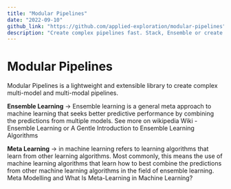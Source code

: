 ```yaml
---
title: "Modular Pipelines"
date: "2022-09-10"
github_link: "https://github.com/applied-exploration/modular-pipelines"
description: "Create complex pipelines fast. Stack, Ensemble or create multi-objective optimization."
---
```


# Modular Pipelines

Modular Pipelines is a lightweight and extensible library to create complex multi-model and multi-modal pipelines.

**Ensemble Learning** → Ensemble learning is a general meta approach to machine learning that seeks better predictive performance by combining the predictions from multiple models. See more on wikipedia Wiki - Ensemble Learning or A Gentle Introduction to Ensemble Learning Algorithms

**Meta Learning** → in machine learning refers to learning algorithms that learn from other learning algorithms. Most commonly, this means the use of machine learning algorithms that learn how to best combine the predictions from other machine learning algorithms in the field of ensemble learning. Meta Modelling and What Is Meta-Learning in Machine Learning?